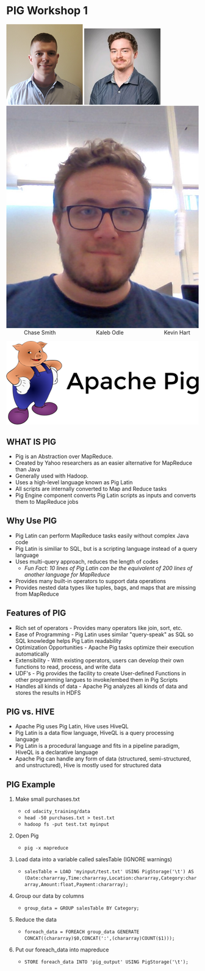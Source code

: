 # PIG Workshop 1
![](resources/smith.png) ![](resources/LinkedIn.jpg) ![](resources/hart_profile.png)<br/>
&emsp;&emsp;&emsp; Chase Smith &emsp;&emsp;&emsp;&emsp;&emsp;&emsp;&emsp; Kaleb Odle &emsp;&emsp;&emsp;&emsp;&emsp;&emsp;&emsp; Kevin Hart

![](resources/Apache_Pig_Logo.png)
## WHAT IS PIG
* Pig is an Abstraction over MapReduce.
* Created by Yahoo researchers as an easier alternative for MapReduce than Java
* Generally used with Hadoop.
* Uses a high-level language known as Pig Latin
* All scripts are internally converted to Map and Reduce tasks
* Pig Engine component converts Pig Latin scripts as inputs and converts them to MapReduce jobs

## Why Use PIG
* Pig Latin can perform MapReduce tasks easily without complex Java code
* Pig Latin is similiar to SQL, but is a scripting language instead of a query language
* Uses multi-query approach, reduces the length of codes
    * *Fun Fact: 10 lines of Pig Latin can be the equivalent of 200 lines of another language for MapReduce*
* Provides many built-in operators to support data operations
* Provides nested data types like tuples, bags, and maps that are missing from MapReduce

## Features of PIG
* Rich set of operators - Provides many operators like join, sort, etc.
* Ease of Programming - Pig Latin uses similar "query-speak" as SQL so SQL knowledge helps Pig Latin readability
* Optimization Opportunities - Apache Pig tasks optimize their execution automatically
* Extensibility - With existing operators, users can develop their own functions to read, process, and write data
* UDF's - Pig provides the facility to create User-defined Functions in other programming langues to invoke/embed them in Pig Scripts
* Handles all kinds of data - Apache Pig analyzes all kinds of data and stores the results in HDFS

## PIG vs. HIVE
* Apache Pig uses Pig Latin, Hive uses HiveQL
* Pig Latin is a data flow language, HiveQL is a query processing language
* Pig Latin is a procedural language and fits in a pipeline paradigm, HiveQL is a declarative language
* Apache Pig can handle any form of data (structured, semi-structured, and unstructured), Hive is mostly used for structured data

## PIG Example

1. Make small purchases.txt

    - `cd udacity_training/data`
    - `head -50 purchases.txt > test.txt`
    - `hadoop fs -put test.txt myinput`

2. Open Pig

    - `pig -x mapreduce`
 
3. Load data into a variable called salesTable (IGNORE warnings)

    - `salesTable = LOAD 'myinput/test.txt' USING PigStorage('\t') AS (Date:chararray,Time:chararray,Location:chararray,Category:chararray,Amount:float,Payment:chararray);`

4. Group our data by columns

    - `group_data = GROUP salesTable BY Category;`

5. Reduce the data

    - `foreach_data = FOREACH group_data GENERATE CONCAT((chararray)$0,CONCAT(':',(chararray)COUNT($1)));`

6. Put our foreach_data into mapreduce

    - `STORE foreach_data INTO 'pig_output' USING PigStorage('\t');`
